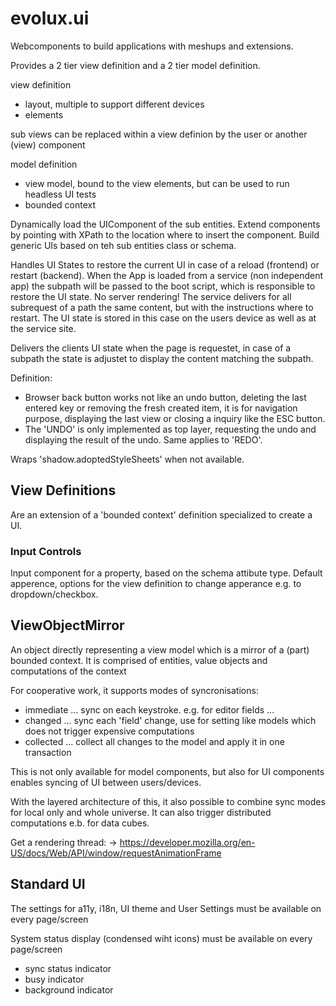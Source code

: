 evolux.ui
=========

Webcomponents to build applications with meshups and extensions. 

Provides a 2 tier view definition and a 2 tier model definition.

view definition
- layout, multiple to support different devices
- elements

sub views can be replaced within a view definion by the user or another (view) component

model definition
- view model, bound to the view elements, but can be used to run headless UI tests
- bounded context

Dynamically load the UIComponent of the sub entities.
Extend components by pointing with XPath to the location where to insert the component.
Build generic UIs based on teh sub entities class or schema.

Handles UI States to restore the current UI in case of a reload (frontend) or restart (backend).
When the App is loaded from a service (non independent app) the subpath will be passed to the boot script, which
is responsible to restore the UI state. No server rendering!
The service delivers for all subrequest of a path the same content, but with the instructions where to restart.
The UI state is stored in this case on the users device as well as at the service site. 

Delivers the clients UI state when the page is requestet, in case of a subpath the state is adjustet to display the
content matching the subpath.

Definition: 
- Browser back button works not like an undo button, deleting the last entered key or removing the 
fresh created item, it is for navigation purpose, displaying the last view or closing a inquiry like the ESC button.
- The 'UNDO' is only implemented as top layer, requesting the undo and displaying the result of the undo. Same applies to 'REDO'.

Wraps 'shadow.adoptedStyleSheets' when not available.

## View Definitions
Are an extension of a 'bounded context' definition specialized to create a UI.

### Input Controls
Input component for a property, based on the schema attibute type. 
Default apperence, options for the view definition to change apperance e.g. to dropdown/checkbox.

## ViewObjectMirror
An object directly representing a view model which is a mirror of a (part) bounded context. It is comprised 
of entities, value objects and computations of the context

For cooperative work, it supports modes of syncronisations:
- immediate ... sync on each keystroke. e.g. for editor fields ...
- changed   ... sync each 'field' change, use for setting like models which does not trigger expensive computations
- collected ... collect all changes to the model and apply it in one transaction

This is not only available for model components, but also for UI components enables syncing of UI between users/devices.

With the layered architecture of this, it also possible to combine sync modes for local only and whole universe.
It can also trigger distributed computations e.b. for data cubes.

Get a rendering thread:
-> https://developer.mozilla.org/en-US/docs/Web/API/window/requestAnimationFrame 

## Standard UI
The settings for a11y, i18n, UI theme and User Settings must be available on every page/screen

System status display (condensed wiht icons) must be available on every page/screen
- sync status indicator
- busy indicator
- background indicator

